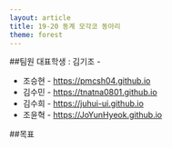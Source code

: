 ```yaml
---
layout: article
title: 19-20 동계 모각코 동아리
theme: forest
---
```

##팀원
대표학생 : 김기조 - 

* 조승현 - <https://pmcsh04.github.io>
* 김수민 - <https://tnatna0801.github.io>
* 김수희 - <https://juhui-ui.github.io>
* 조윤혁 - <https://JoYunHyeok.github.io>

##목표


